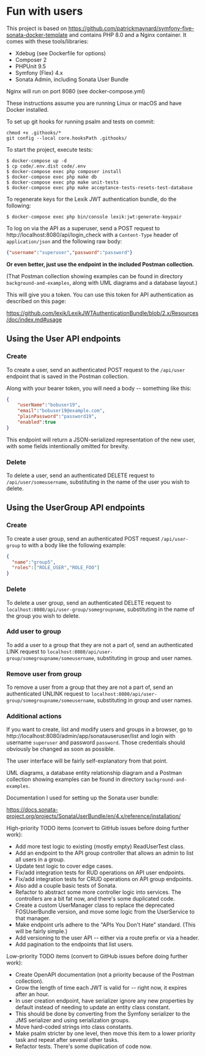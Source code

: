 # Fun with users

This project is based on https://github.com/patrickmaynard/symfony-five-sonata-docker-template and contains PHP 8.0 and a Nginx container.
It comes with these tools/libraries:
* Xdebug (see Dockerfile for options)
* Composer 2
* PHPUnit 9.5
* Symfony (Flex) 4.x
* Sonata Admin, including Sonata User Bundle

Nginx will run on port 8080 (see docker-compose.yml)

These instructions assume you are running Linux or macOS and have Docker installed.

To set up git hooks for running psalm and tests on commit:
```shell
chmod +x .githooks/*
git config --local core.hooksPath .githooks/
```

To start the project, execute tests:
```shell
$ docker-compose up -d
$ cp code/.env.dist code/.env
$ docker-compose exec php composer install
$ docker-compose exec php make db
$ docker-compose exec php make unit-tests
$ docker-compose exec php make acceptance-tests-resets-test-database
```

To regenerate keys for the Lexik JWT authentication bundle, do the following:
```
$ docker-compose exec php bin/console lexik:jwt:generate-keypair
```

To log on via the API as a superuser, send a POST request to http://localhost:8080/api/login_check with a `Content-Type` header of `application/json` and the following raw body:

```json
{"username":"superuser","password":"password"}
``` 

**Or even better, just use the endpoint in the included Postman collection.**

(That Postman collection showing examples can be found in directory `background-and-examples`, along with UML diagrams and a database layout.)

This will give you a token. You can use this token for API authentication as described on this page: 

https://github.com/lexik/LexikJWTAuthenticationBundle/blob/2.x/Resources/doc/index.md#usage

## Using the User API endpoints

### Create

To create a user, send an authenticated POST request to the `/api/user` endpoint that is saved in the Postman collection.

Along with your bearer token, you will need a body -- something like this:

```json
{
    "userName":"bobuser19",
    "email":"bobuser19@example.com",
    "plainPassword":"password19",
    "enabled":true
}
```

This endpoint will return a JSON-serialized representation of the new user, with some fields intentionally omitted for brevity.

### Delete

To delete a user, send an authenticated DELETE request to `/api/user/someusername`, substituting in the name of the user you wish to delete.

## Using the UserGroup API endpoints

### Create

To create a user group, send an authenticated POST request `/api/user-group` to with a body like the following example:

```json
{
  "name":"group5",
  "roles":["ROLE_USER","ROLE_FOO"]
}
```

### Delete

To delete a user group, send an authenticated DELETE request to `localhost:8080/api/user-group/somegroupname`, substituting in the name of the group you wish to delete.

### Add user to group

To add a user to a group that they are not a part of, send an authenticated LINK request to `localhost:8080/api/user-group/somegroupname/someusername`, substituting in group and user names.

### Remove user from group

To remove a user from a group that they are not a part of, send an authenticated UNLINK request to `localhost:8080/api/user-group/somegroupname/someusername`, substituting in group and user names.

### Additional actions

If you want to create, list and modify users and groups in a browser, go to http://localhost:8080/admin/app/sonatauseruser/list and login with username `superuser` and password `password`. Those credentials should obviously be changed as soon as possible.

The user interface will be fairly self-explanatory from that point.

UML diagrams, a database entity relationship diagram and a Postman collection showing examples can be found in directory `background-and-examples`.

Documentation I used for setting up the Sonata user bundle:

https://docs.sonata-project.org/projects/SonataUserBundle/en/4.x/reference/installation/

High-priority TODO items (convert to GitHub issues before doing further work):

* Add more test logic to existing (mostly empty) ReadUserTest class.
* Add an endpoint to the API group controller that allows an admin to list all users in a group.
* Update test logic to cover edge cases.
* Fix/add integration tests for RUD operations on API user endpoints. 
* Fix/add integration tests for CRUD operations on API group endpoints.
* Also add a couple basic tests of Sonata.
* Refactor to abstract some more controller logic into services. The controllers are a bit fat now, and there's some duplicated code.
* Create a custom UserManager class to replace the deprecated FOSUserBundle version, and move some logic from the UserService to that manager.
* Make endpoint urls adhere to the "APIs You Don't Hate" standard. (This will be fairly simple.)
* Add versioning to the user API -- either via a route prefix or via a header.
* Add pagination to the endpoints that list users.

Low-priority TODO items (convert to GitHub issues before doing further work):

* Create OpenAPI documentation (not a priority because of the Postman collection).
* Grow the length of time each JWT is valid for -- right now, it expires after an hour.
* In user creation endpoint, have serializer ignore any new properties by default instead of needing to update an entity class constant.
* This should be done by converting from the Symfony serializer to the JMS serializer and using serialization groups.
* Move hard-coded strings into class constants.
* Make psalm stricter by one level, then move this item to a lower priority task and repeat after several other tasks.
* Refactor tests. There's some duplication of code now.